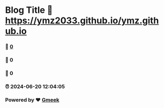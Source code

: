 # Blog Title :link: https://ymz2033.github.io/ymz.github.io 
### :page_facing_up: [0](https://ymz2033.github.io/ymz.github.io/tag.html) 
### :speech_balloon: 0 
### :hibiscus: 0 
### :alarm_clock: 2024-06-20 12:04:05 
### Powered by :heart: [Gmeek](https://github.com/Meekdai/Gmeek)
